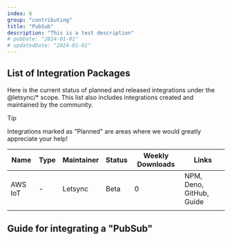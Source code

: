 ```yaml
---
index: 6
group: "contributing"
title: "PubSub"
description: "This is a test description"
# pubDate: "2024-01-01"
# updatedDate: "2024-01-01"
---
```


## List of Integration Packages

Here is the current status of planned and released integrations under the @letsync/* scope. This list also includes integrations created and maintained by the community.

> [!TIP]
> Integrations marked as "Planned" are areas where we would greatly appreciate your help!

| Name        | Type       | Maintainer | Status    | Weekly Downloads | Links                    |
| ----------- | ---------- | ---------- | --------- | ---------------- | ------------------------ |
| AWS IoT     | -          | Letsync    | Beta		| 0                | NPM, Deno, GitHub, Guide |
|             |            |            |           |                  |                          |

## Guide for integrating a "PubSub"
